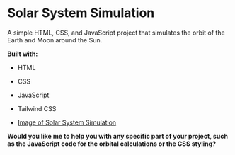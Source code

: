 # Solar System Simulation

A simple HTML, CSS, and JavaScript project that simulates the orbit of the Earth and Moon around the Sun. 

**Built with:**
* HTML
* CSS
* JavaScript
* Tailwind CSS

* [Image of Solar System Simulation](https://your-repository-url/image.png)

**Would you like me to help you with any specific part of your project, such as the JavaScript code for the orbital calculations or the CSS styling?**
